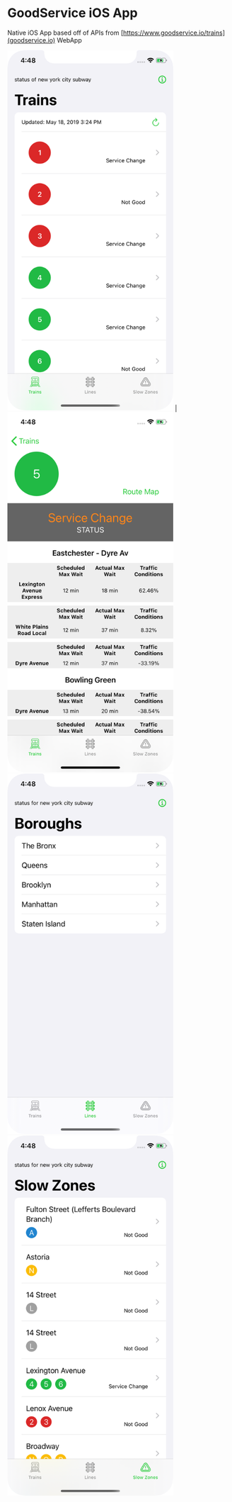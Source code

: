 #  GoodService iOS App

Native iOS App based off of APIs from [https://www.goodservice.io/trains](goodservice.io) WebApp

<img src="./images/good-service-iPhone-screen-train.png" width="375"> | <img src=./images/good-service-iPhone-screen-train-route.png width="375">
<img src=./images/good-service-iPhone-screen-lines.png width="375">
<img src=./images/good-service-iPhone-screen-slow-zones.png width="375">
